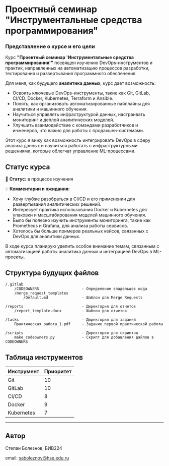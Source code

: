 # Проектный семинар "Инструментальные средства программирования"
### Представление о курсе и его цели  

Курс **"Проектный семинар 'Инструментальные средства программирования'"** посвящен изучению DevOps-инструментов и практик, направленных на автоматизацию процессов разработки, тестирования и развертывания программного обеспечения.  

Для меня, как будущего **аналитика данных**, курс дает возможность:  
- Освоить ключевые DevOps-инструменты, такие как Git, GitLab, CI/CD, Docker, Kubernetes, Terraform и Ansible.  
- Понять, как организовать автоматизированные пайплайны для аналитики и машинного обучения.  
- Научиться управлять инфраструктурой данных, настраивать мониторинг и деплой аналитических моделей.  
- Улучшить взаимодействие с командами разработчиков и инженеров, что важно для работы с продакшен-системами.  

Этот курс я вижу как возможность интегрировать DevOps в сферу анализа данных и научиться работать с инфраструктурными решениями, которые облегчат управление ML-процессами.  

## Статус курса  

📌 **Статус:** в процессе изучения  

💡 **Комментарии и ожидания:**  
- Хочу глубже разобраться в CI/CD и его применении для развертывания аналитических решений.  
- Интересует практика использования Docker и Kubernetes для упаковки и масштабирования моделей машинного обучения.  
- Было бы полезно изучить инструменты мониторинга, такие как Prometheus и Grafana, для анализа работы сервисов.  
- Хотелось бы больше примеров реальных кейсов, связанных с DevOps для аналитики данных.  

В ходе курса планирую уделить особое внимание темам, связанным с автоматизацией работы аналитика данных и интеграцией DevOps в ML-проекты.
## Структура будущих файлов
```
/.gitlab
    /CODEOWNERS                   - Определение владельцев кода
    /merge_request_templates
        /Default.md               - Шаблон для Merge Requests

/reports                          - Директория для отчетов
    /report_template.docx         - Шаблон для отчетов

/tasks                            - Директория для заданий
    Практическая работа_1.pdf     - Задание первой практической работы

/scripts                          - Директория для скриптов
    make_codeowners.py            - Скрипт для добавления файлов в CODEOWNERS
```

## Таблица инструментов
| Инструмент          | Приоритет |
|---------------------|-----------|
| Git                 | 10        |
| GitLab              | 10        |
| CI/CD               | 8         |
| Docker              | 9         |
| Kubernetes          | 7         |

---
## Автор
Степан Болезнов, БИВ224

email: saboleznov@hse.edu.ru


